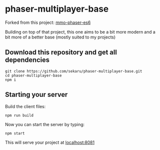 # phaser-multiplayer-base

Forked from this project: [mmo-phaser-es6](https://github.com/TVScoundrel/mmo-phaser-es6.git)

Building on top of that project, this one aims to be a bit more modern and a bit more of a better base (mostly suited to my projects)

## Download this repository and get all dependencies
```
git clone https://github.com/sekaru/phaser-multiplayer-base.git
cd phaser-multiplayer-base
npm i
```

## Starting your server
Build the client files:

```
npm run build
```

Now you can start the server by typing:

```
npm start
```

This will serve your project at [localhost:8081](http://localhost:8081)
